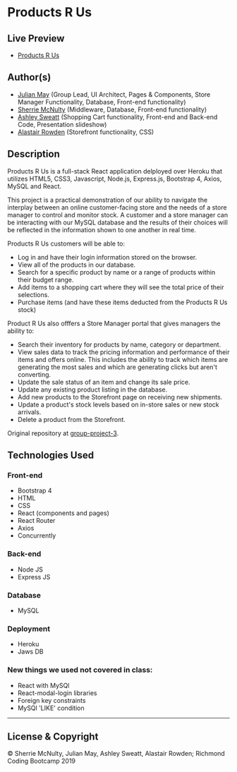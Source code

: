 # Products R Us

## Live Preview

- [Products R Us](https://store-project.herokuapp.com/)

## Author(s)

- [Julian May](https://github.com/julianmay9) (Group Lead, UI Architect, Pages & Components, Store Manager Functionality, Database, Front-end functionality)
- [Sherrie McNulty](https://github.com/sherriemcnulty) (Middleware, Database, Front-end functionality)
- [Ashley Sweatt](https://github.com/aswea002) (Shopping Cart functionality, Front-end and Back-end Code, Presentation slideshow)
- [Alastair Rowden](https://github.com/Ali-Row) (Storefront functionality, CSS)

## Description

Products R Us is a full-stack React application delployed over Heroku that utilizes HTML5, CSS3, Javascript, Node.js, Express.js, Bootstrap 4, Axios, MySQL and React.

This project is a practical demonstration of our ability to navigate the interplay between an online customer-facing store and the needs of a store manager to control and monitor stock. A customer and a store manager can be interacting with our MySQL database and the results of their choices will be reflected in the information shown to one another in real time.

Products R Us customers will be able to:

- Log in and have their login information stored on the browser.
- View all of the products in our database.
- Search for a specific product by name or a range of products within their budget range.
- Add items to a shopping cart where they will see the total price of their selections.
- Purchase items (and have these items deducted from the Products R Us stock)

Product R Us also offfers a Store Manager portal that gives managers the ability to:

- Search their inventory for products by name, category or department.
- View sales data to track the pricing information and performance of their items and offers online. This includes the ability to track which items are generating the most sales and which are generating clicks but aren't converting.
- Update the sale status of an item and change its sale price.
- Update any existing product listing in the database.
- Add new products to the Storefront page on receiving new shipments.
- Update a product's stock levels based on in-store sales or new stock arrivals.
- Delete a product from the Storefront.

Original repository at [group-project-3](https://github.com/sherriemcnulty/group-project-3).

## Technologies Used

### Front-end

- Bootstrap 4
- HTML
- CSS
- React (components and pages)
- React Router
- Axios
- Concurrently

### Back-end

- Node JS
- Express JS

### Database

- MySQL

### Deployment

- Heroku
- Jaws DB

### New things we used not covered in class:

- React with MySQl
- React-modal-login libraries
- Foreign key constraints
- MySQl 'LIKE' condition

---

## License & Copyright

© Sherrie McNulty, Julian May, Ashley Sweatt, Alastair Rowden; Richmond Coding Bootcamp 2019
